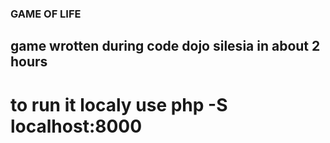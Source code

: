 ### GAME OF LIFE ###
## game wrotten during code dojo silesia in about 2 hours ##
# to run it localy use php -S localhost:8000 #